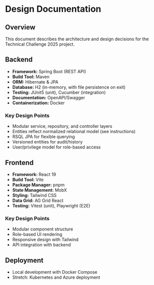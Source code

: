 # Design Documentation

## Overview
This document describes the architecture and design decisions for the Technical Challenge 2025 project.

## Backend
- **Framework:** Spring Boot (REST API)
- **Build Tool:** Maven
- **ORM:** Hibernate & JPA
- **Database:** H2 (in-memory, with file persistence on exit)
- **Testing:** JUnit5 (unit), Cucumber (integration)
- **Documentation:** OpenAPI/Swagger
- **Containerization:** Docker

### Key Design Points
- Modular service, repository, and controller layers
- Entities reflect normalized relational model (see instructions)
- RSQL JPA for flexible querying
- Versioned entities for audit/history
- User/privilege model for role-based access

## Frontend
- **Framework:** React 19
- **Build Tool:** Vite
- **Package Manager:** pnpm
- **State Management:** MobX
- **Styling:** Tailwind CSS
- **Data Grid:** AG Grid React
- **Testing:** Vitest (unit), Playwright (E2E)

### Key Design Points
- Modular component structure
- Role-based UI rendering
- Responsive design with Tailwind
- API integration with backend

## Deployment
- Local development with Docker Compose
- Stretch: Kubernetes and Azure deployment
